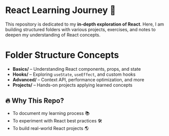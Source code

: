 # React Learning Journey 🚀

This repository is dedicated to my **in-depth exploration of React**. Here, I am building structured folders with various projects, exercises, and notes to deepen my understanding of React concepts.

# Folder Structure Concepts
- **Basics/** – Understanding React components, props, and state
- **Hooks/** – Exploring `useState`, `useEffect`, and custom hooks
- **Advanced/** – Context API, performance optimization, and more
- **Projects/** – Hands-on projects applying learned concepts

## 🔥 Why This Repo?
- To document my learning process 📚
- To experiment with React best practices 🛠️
- To build real-world React projects 🌎

